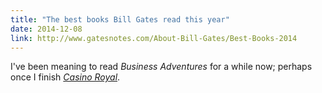 ```yaml
---
title: "The best books Bill Gates read this year"
date: 2014-12-08
link: http://www.gatesnotes.com/About-Bill-Gates/Best-Books-2014
---
```

 I've been meaning to read _Business Adventures_ for a while now; perhaps once I finish [_Casino Royal_](https://twitter.com/kyledreger/status/541785979204689920).

